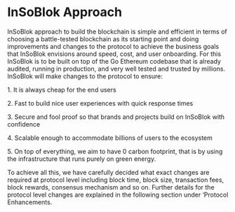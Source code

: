 # InSoBlok Approach

InSoBlok approach to build the blockchain is simple and efficient in terms of choosing a battle-tested blockchain as its starting point and doing improvements and changes to the protocol to achieve the business goals that InSoBlok envisions around speed, cost, and user onboarding. For this InSoBlok is to be built on top of the Go Ethereum codebase that is already audited, running in production, and very well tested and trusted by millions. InSoBlok will make changes to the protocol to ensure:

1\. It is always cheap for the end users

2\. Fast to build nice user experiences with quick response times

3\. Secure and fool proof so that brands and projects build on InSoBlok with confidence

4\. Scalable enough to accommodate billions of users to the ecosystem

5\. On top of everything, we aim to have 0 carbon footprint, that is by using the infrastructure that runs purely on green energy.

&#x20;

&#x20;

To achieve all this, we have carefully decided what exact changes are required at protocol level including block time, block size, transaction fees, block rewards, consensus mechanism and so on. Further details for the protocol level changes are explained in the following section under ‘Protocol Enhancements.
